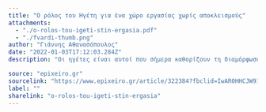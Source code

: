 ```yaml
---
title: "Ο ρόλος του Ηγέτη για ένα χώρο εργασίας χωρίς αποκλεισμούς"
attachments:
  - "./o-rolos-tou-igeti-stin-ergasia.pdf"
  - "./fvardi-thumb.png"
author: "Γιάννης Αθανασόπουλος"
date: "2022-01-03T17:12:03.284Z"
description: "Οι ηγέτες είναι αυτοί που σήμερα καθορίζουν τη διαμόρφωση συμπεριφορών, αποποιούμενοι την παλαιότερη πρακτική λογοδοσίας των εργαζομένων λόγω της διαφορετικότητάς τους, που ενίοτε είχε ως προοπτική τον αποκλεισμό τους."

source: "epixeiro.gr"
sourcelink: "https://www.epixeiro.gr/article/322384?fbclid=IwAR0HHCJW91JVOpd5wiKeMz0M47hdYKTjCvPAFg7iYV-4gFkTNE-tL3_Ymd0"
label: ""
sharelink: "o-rolos-tou-igeti-stin-ergasia"
---
```

